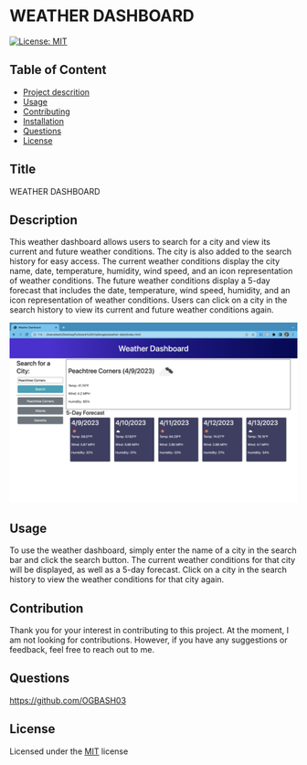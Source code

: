 # WEATHER DASHBOARD

[![License: MIT](https://img.shields.io/badge/License-MIT-yellow.svg)](https://opensource.org/licenses/MIT)

## Table of Content
- [Project descrition](#Description)
- [Usage](#Usage)
- [Contributing](#Contributing)
- [Installation](#Installation)
- [Questions](#Questions)
- [License](#License)

## Title
WEATHER DASHBOARD

## Description
This weather dashboard allows users to search for a city and view its current and future weather conditions. The city is also added to the search history for easy access. The current weather conditions display the city name, date, temperature, humidity, wind speed, and an icon representation of weather conditions. The future weather conditions display a 5-day forecast that includes the date, temperature, wind speed, humidity, and an icon representation of weather conditions. Users can click on a city in the search history to view its current and future weather conditions again.

![Weather Dash](/assets/pics/weather-dashboard.png "Weather Dashboard")

## Usage
To use the weather dashboard, simply enter the name of a city in the search bar and click the search button. The current weather conditions for that city will be displayed, as well as a 5-day forecast. Click on a city in the search history to view the weather conditions for that city again.

## Contribution
Thank you for your interest in contributing to this project. At the moment, I am not looking for contributions. However, if you have any suggestions or feedback, feel free to reach out to me.

## Questions
https://github.com/OGBASH03

## License
Licensed under the [MIT](https://opensource.org/licenses/MIT) license
    